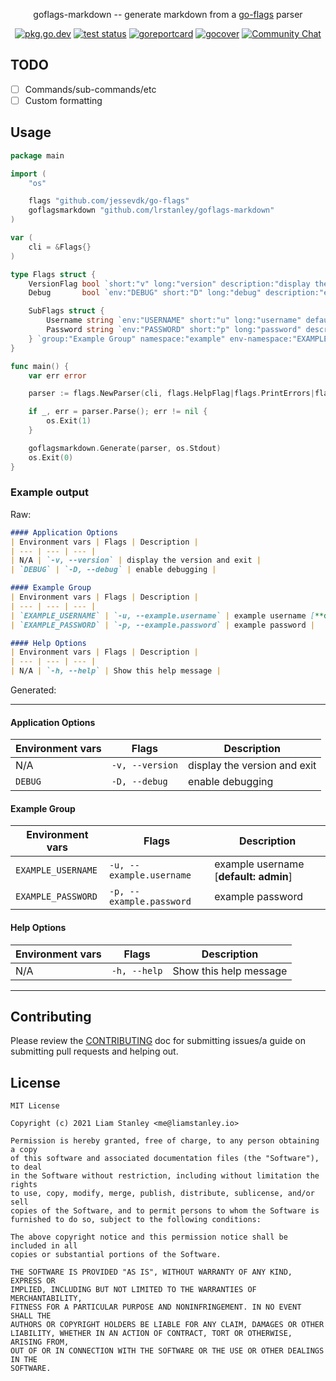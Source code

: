 <p align="center">goflags-markdown -- generate markdown from a <a href="https://github.com/jessevdk/go-flags">go-flags</a> parser</p>
<p align="center">
  <a href="https://pkg.go.dev/github.com/lrstanley/goflags-markdown"><img src="https://pkg.go.dev/badge/github.com/lrstanley/goflags-markdown" alt="pkg.go.dev"></a>
  <a href="https://github.com/lrstanley/goflags-markdown/actions"><img src="https://github.com/lrstanley/goflags-markdown/workflows/test/badge.svg" alt="test status"></a>
  <a href="https://goreportcard.com/report/github.com/lrstanley/goflags-markdown"><img src="https://goreportcard.com/badge/github.com/lrstanley/goflags-markdown" alt="goreportcard"></a>
  <a href="https://gocover.io/github.com/lrstanley/goflags-markdown"><img src="http://gocover.io/_badge/github.com/lrstanley/goflags-markdown" alt="gocover"></a>
  <a href="https://liam.sh/chat"><img src="https://img.shields.io/badge/Community-Chat%20with%20us-green.svg" alt="Community Chat"></a>
</p>

## TODO

- [ ] Commands/sub-commands/etc
- [ ] Custom formatting

## Usage

```go
package main

import (
	"os"

	flags "github.com/jessevdk/go-flags"
	goflagsmarkdown "github.com/lrstanley/goflags-markdown"
)

var (
	cli = &Flags{}
)

type Flags struct {
	VersionFlag bool `short:"v" long:"version" description:"display the version and exit"`
	Debug       bool `env:"DEBUG" short:"D" long:"debug" description:"enable debugging"`

	SubFlags struct {
		Username string `env:"USERNAME" short:"u" long:"username" default:"admin" description:"example username"`
		Password string `env:"PASSWORD" short:"p" long:"password" description:"example password"`
	} `group:"Example Group" namespace:"example" env-namespace:"EXAMPLE"`
}

func main() {
	var err error

	parser := flags.NewParser(cli, flags.HelpFlag|flags.PrintErrors|flags.PassDoubleDash)

	if _, err = parser.Parse(); err != nil {
		os.Exit(1)
	}

	goflagsmarkdown.Generate(parser, os.Stdout)
	os.Exit(0)
}
```

### Example output

Raw:

```markdown
#### Application Options
| Environment vars | Flags | Description |
| --- | --- | --- |
| N/A | `-v, --version` | display the version and exit |
| `DEBUG` | `-D, --debug` | enable debugging |

#### Example Group
| Environment vars | Flags | Description |
| --- | --- | --- |
| `EXAMPLE_USERNAME` | `-u, --example.username` | example username [**default: admin**] |
| `EXAMPLE_PASSWORD` | `-p, --example.password` | example password |

#### Help Options
| Environment vars | Flags | Description |
| --- | --- | --- |
| N/A | `-h, --help` | Show this help message |
```

Generated:

------------

#### Application Options
| Environment vars | Flags | Description |
| --- | --- | --- |
| N/A | `-v, --version` | display the version and exit |
| `DEBUG` | `-D, --debug` | enable debugging |

#### Example Group
| Environment vars | Flags | Description |
| --- | --- | --- |
| `EXAMPLE_USERNAME` | `-u, --example.username` | example username [**default: admin**] |
| `EXAMPLE_PASSWORD` | `-p, --example.password` | example password |

#### Help Options
| Environment vars | Flags | Description |
| --- | --- | --- |
| N/A | `-h, --help` | Show this help message |

------------

## Contributing

Please review the [CONTRIBUTING](CONTRIBUTING.md) doc for submitting issues/a guide
on submitting pull requests and helping out.


## License

```
MIT License

Copyright (c) 2021 Liam Stanley <me@liamstanley.io>

Permission is hereby granted, free of charge, to any person obtaining a copy
of this software and associated documentation files (the "Software"), to deal
in the Software without restriction, including without limitation the rights
to use, copy, modify, merge, publish, distribute, sublicense, and/or sell
copies of the Software, and to permit persons to whom the Software is
furnished to do so, subject to the following conditions:

The above copyright notice and this permission notice shall be included in all
copies or substantial portions of the Software.

THE SOFTWARE IS PROVIDED "AS IS", WITHOUT WARRANTY OF ANY KIND, EXPRESS OR
IMPLIED, INCLUDING BUT NOT LIMITED TO THE WARRANTIES OF MERCHANTABILITY,
FITNESS FOR A PARTICULAR PURPOSE AND NONINFRINGEMENT. IN NO EVENT SHALL THE
AUTHORS OR COPYRIGHT HOLDERS BE LIABLE FOR ANY CLAIM, DAMAGES OR OTHER
LIABILITY, WHETHER IN AN ACTION OF CONTRACT, TORT OR OTHERWISE, ARISING FROM,
OUT OF OR IN CONNECTION WITH THE SOFTWARE OR THE USE OR OTHER DEALINGS IN THE
SOFTWARE.
```
